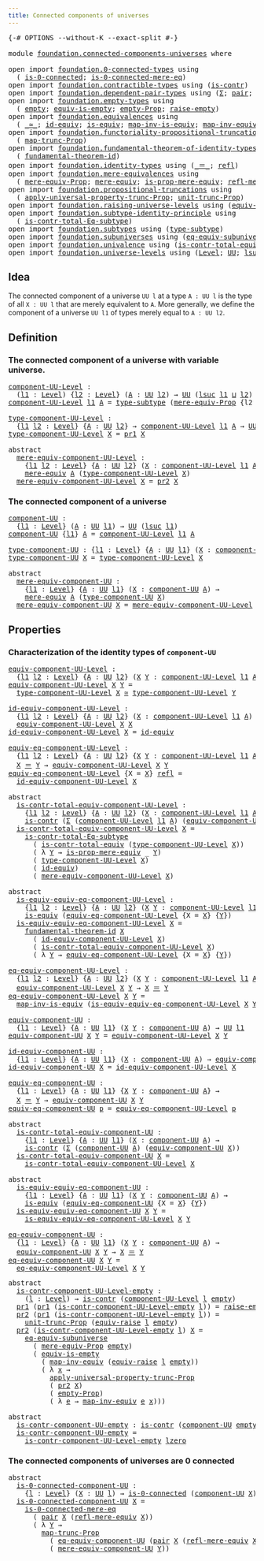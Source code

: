 ```yaml
---
title: Connected components of universes
---
```


<pre class="Agda"><a id="59" class="Symbol">{-#</a> <a id="63" class="Keyword">OPTIONS</a> <a id="71" class="Pragma">--without-K</a> <a id="83" class="Pragma">--exact-split</a> <a id="97" class="Symbol">#-}</a>

<a id="102" class="Keyword">module</a> <a id="109" href="foundation.connected-components-universes.html" class="Module">foundation.connected-components-universes</a> <a id="151" class="Keyword">where</a>

<a id="158" class="Keyword">open</a> <a id="163" class="Keyword">import</a> <a id="170" href="foundation.0-connected-types.html" class="Module">foundation.0-connected-types</a> <a id="199" class="Keyword">using</a>
  <a id="207" class="Symbol">(</a> <a id="209" href="foundation.0-connected-types.html#1755" class="Function">is-0-connected</a><a id="223" class="Symbol">;</a> <a id="225" href="foundation.0-connected-types.html#2331" class="Function">is-0-connected-mere-eq</a><a id="247" class="Symbol">)</a>
<a id="249" class="Keyword">open</a> <a id="254" class="Keyword">import</a> <a id="261" href="foundation.contractible-types.html" class="Module">foundation.contractible-types</a> <a id="291" class="Keyword">using</a> <a id="297" class="Symbol">(</a><a id="298" href="foundation-core.contractible-types.html#1006" class="Function">is-contr</a><a id="306" class="Symbol">)</a>
<a id="308" class="Keyword">open</a> <a id="313" class="Keyword">import</a> <a id="320" href="foundation.dependent-pair-types.html" class="Module">foundation.dependent-pair-types</a> <a id="352" class="Keyword">using</a> <a id="358" class="Symbol">(</a><a id="359" href="foundation-core.dependent-pair-types.html#515" class="Record">Σ</a><a id="360" class="Symbol">;</a> <a id="362" href="foundation-core.dependent-pair-types.html#588" class="InductiveConstructor">pair</a><a id="366" class="Symbol">;</a> <a id="368" href="foundation-core.dependent-pair-types.html#605" class="Field">pr1</a><a id="371" class="Symbol">;</a> <a id="373" href="foundation-core.dependent-pair-types.html#617" class="Field">pr2</a><a id="376" class="Symbol">)</a>
<a id="378" class="Keyword">open</a> <a id="383" class="Keyword">import</a> <a id="390" href="foundation.empty-types.html" class="Module">foundation.empty-types</a> <a id="413" class="Keyword">using</a>
  <a id="421" class="Symbol">(</a> <a id="423" href="foundation-core.empty-types.html#1057" class="Datatype">empty</a><a id="428" class="Symbol">;</a> <a id="430" href="foundation-core.empty-types.html#2113" class="Function">equiv-is-empty</a><a id="444" class="Symbol">;</a> <a id="446" href="foundation-core.empty-types.html#2427" class="Function">empty-Prop</a><a id="456" class="Symbol">;</a> <a id="458" href="foundation.empty-types.html#1462" class="Function">raise-empty</a><a id="469" class="Symbol">)</a>
<a id="471" class="Keyword">open</a> <a id="476" class="Keyword">import</a> <a id="483" href="foundation.equivalences.html" class="Module">foundation.equivalences</a> <a id="507" class="Keyword">using</a>
  <a id="515" class="Symbol">(</a> <a id="517" href="foundation-core.equivalences.html#1621" class="Function Operator">_≃_</a><a id="520" class="Symbol">;</a> <a id="522" href="foundation-core.equivalences.html#2494" class="Function">id-equiv</a><a id="530" class="Symbol">;</a> <a id="532" href="foundation-core.equivalences.html#1556" class="Function">is-equiv</a><a id="540" class="Symbol">;</a> <a id="542" href="foundation-core.equivalences.html#4187" class="Function">map-inv-is-equiv</a><a id="558" class="Symbol">;</a> <a id="560" href="foundation-core.equivalences.html#5036" class="Function">map-inv-equiv</a><a id="573" class="Symbol">)</a>
<a id="575" class="Keyword">open</a> <a id="580" class="Keyword">import</a> <a id="587" href="foundation.functoriality-propositional-truncation.html" class="Module">foundation.functoriality-propositional-truncation</a> <a id="637" class="Keyword">using</a>
  <a id="645" class="Symbol">(</a> <a id="647" href="foundation.functoriality-propositional-truncation.html#1456" class="Function">map-trunc-Prop</a><a id="661" class="Symbol">)</a>
<a id="663" class="Keyword">open</a> <a id="668" class="Keyword">import</a> <a id="675" href="foundation.fundamental-theorem-of-identity-types.html" class="Module">foundation.fundamental-theorem-of-identity-types</a> <a id="724" class="Keyword">using</a>
  <a id="732" class="Symbol">(</a> <a id="734" href="foundation-core.fundamental-theorem-of-identity-types.html#1904" class="Function">fundamental-theorem-id</a><a id="756" class="Symbol">)</a>
<a id="758" class="Keyword">open</a> <a id="763" class="Keyword">import</a> <a id="770" href="foundation.identity-types.html" class="Module">foundation.identity-types</a> <a id="796" class="Keyword">using</a> <a id="802" class="Symbol">(</a><a id="803" href="foundation-core.identity-types.html#1865" class="Function Operator">_＝_</a><a id="806" class="Symbol">;</a> <a id="808" href="foundation-core.identity-types.html#1820" class="InductiveConstructor">refl</a><a id="812" class="Symbol">)</a>
<a id="814" class="Keyword">open</a> <a id="819" class="Keyword">import</a> <a id="826" href="foundation.mere-equivalences.html" class="Module">foundation.mere-equivalences</a> <a id="855" class="Keyword">using</a>
  <a id="863" class="Symbol">(</a> <a id="865" href="foundation.mere-equivalences.html#1301" class="Function">mere-equiv-Prop</a><a id="880" class="Symbol">;</a> <a id="882" href="foundation.mere-equivalences.html#1415" class="Function">mere-equiv</a><a id="892" class="Symbol">;</a> <a id="894" href="foundation.mere-equivalences.html#1538" class="Function">is-prop-mere-equiv</a><a id="912" class="Symbol">;</a> <a id="914" href="foundation.mere-equivalences.html#1771" class="Function">refl-mere-equiv</a><a id="929" class="Symbol">)</a>
<a id="931" class="Keyword">open</a> <a id="936" class="Keyword">import</a> <a id="943" href="foundation.propositional-truncations.html" class="Module">foundation.propositional-truncations</a> <a id="980" class="Keyword">using</a>
  <a id="988" class="Symbol">(</a> <a id="990" href="foundation.propositional-truncations.html#5769" class="Function">apply-universal-property-trunc-Prop</a><a id="1025" class="Symbol">;</a> <a id="1027" href="foundation.propositional-truncations.html#2290" class="Function">unit-trunc-Prop</a><a id="1042" class="Symbol">)</a>
<a id="1044" class="Keyword">open</a> <a id="1049" class="Keyword">import</a> <a id="1056" href="foundation.raising-universe-levels.html" class="Module">foundation.raising-universe-levels</a> <a id="1091" class="Keyword">using</a> <a id="1097" class="Symbol">(</a><a id="1098" href="foundation.raising-universe-levels.html#1550" class="Function">equiv-raise</a><a id="1109" class="Symbol">)</a>
<a id="1111" class="Keyword">open</a> <a id="1116" class="Keyword">import</a> <a id="1123" href="foundation.subtype-identity-principle.html" class="Module">foundation.subtype-identity-principle</a> <a id="1161" class="Keyword">using</a>
  <a id="1169" class="Symbol">(</a> <a id="1171" href="foundation-core.subtype-identity-principle.html#1586" class="Function">is-contr-total-Eq-subtype</a><a id="1196" class="Symbol">)</a>
<a id="1198" class="Keyword">open</a> <a id="1203" class="Keyword">import</a> <a id="1210" href="foundation.subtypes.html" class="Module">foundation.subtypes</a> <a id="1230" class="Keyword">using</a> <a id="1236" class="Symbol">(</a><a id="1237" href="foundation-core.subtypes.html#2555" class="Function">type-subtype</a><a id="1249" class="Symbol">)</a>
<a id="1251" class="Keyword">open</a> <a id="1256" class="Keyword">import</a> <a id="1263" href="foundation.subuniverses.html" class="Module">foundation.subuniverses</a> <a id="1287" class="Keyword">using</a> <a id="1293" class="Symbol">(</a><a id="1294" href="foundation.subuniverses.html#3975" class="Function">eq-equiv-subuniverse</a><a id="1314" class="Symbol">)</a>
<a id="1316" class="Keyword">open</a> <a id="1321" class="Keyword">import</a> <a id="1328" href="foundation.univalence.html" class="Module">foundation.univalence</a> <a id="1350" class="Keyword">using</a> <a id="1356" class="Symbol">(</a><a id="1357" href="foundation-core.univalence.html#2403" class="Function">is-contr-total-equiv</a><a id="1377" class="Symbol">)</a>
<a id="1379" class="Keyword">open</a> <a id="1384" class="Keyword">import</a> <a id="1391" href="foundation.universe-levels.html" class="Module">foundation.universe-levels</a> <a id="1418" class="Keyword">using</a> <a id="1424" class="Symbol">(</a><a id="1425" href="Agda.Primitive.html#597" class="Postulate">Level</a><a id="1430" class="Symbol">;</a> <a id="1432" href="foundation-core.universe-levels.html#235" class="Primitive">UU</a><a id="1434" class="Symbol">;</a> <a id="1436" href="Agda.Primitive.html#780" class="Primitive">lsuc</a><a id="1440" class="Symbol">;</a> <a id="1442" href="Agda.Primitive.html#810" class="Primitive Operator">_⊔_</a><a id="1445" class="Symbol">;</a> <a id="1447" href="Agda.Primitive.html#764" class="Primitive">lzero</a><a id="1452" class="Symbol">)</a>
</pre>
## Idea

The connected component of a universe `UU l` at a type `A : UU l` is the type of all `X : UU l` that are merely equivalent to `A`. More generally, we define the component of a universe `UU l1` of types merely equal to `A : UU l2`.

## Definition

### The connected component of a universe with variable universe.

<pre class="Agda"><a id="component-UU-Level"></a><a id="1790" href="foundation.connected-components-universes.html#1790" class="Function">component-UU-Level</a> <a id="1809" class="Symbol">:</a>
  <a id="1813" class="Symbol">(</a><a id="1814" href="foundation.connected-components-universes.html#1814" class="Bound">l1</a> <a id="1817" class="Symbol">:</a> <a id="1819" href="Agda.Primitive.html#597" class="Postulate">Level</a><a id="1824" class="Symbol">)</a> <a id="1826" class="Symbol">{</a><a id="1827" href="foundation.connected-components-universes.html#1827" class="Bound">l2</a> <a id="1830" class="Symbol">:</a> <a id="1832" href="Agda.Primitive.html#597" class="Postulate">Level</a><a id="1837" class="Symbol">}</a> <a id="1839" class="Symbol">(</a><a id="1840" href="foundation.connected-components-universes.html#1840" class="Bound">A</a> <a id="1842" class="Symbol">:</a> <a id="1844" href="foundation-core.universe-levels.html#235" class="Primitive">UU</a> <a id="1847" href="foundation.connected-components-universes.html#1827" class="Bound">l2</a><a id="1849" class="Symbol">)</a> <a id="1851" class="Symbol">→</a> <a id="1853" href="foundation-core.universe-levels.html#235" class="Primitive">UU</a> <a id="1856" class="Symbol">(</a><a id="1857" href="Agda.Primitive.html#780" class="Primitive">lsuc</a> <a id="1862" href="foundation.connected-components-universes.html#1814" class="Bound">l1</a> <a id="1865" href="Agda.Primitive.html#810" class="Primitive Operator">⊔</a> <a id="1867" href="foundation.connected-components-universes.html#1827" class="Bound">l2</a><a id="1869" class="Symbol">)</a>
<a id="1871" href="foundation.connected-components-universes.html#1790" class="Function">component-UU-Level</a> <a id="1890" href="foundation.connected-components-universes.html#1890" class="Bound">l1</a> <a id="1893" href="foundation.connected-components-universes.html#1893" class="Bound">A</a> <a id="1895" class="Symbol">=</a> <a id="1897" href="foundation-core.subtypes.html#2555" class="Function">type-subtype</a> <a id="1910" class="Symbol">(</a><a id="1911" href="foundation.mere-equivalences.html#1301" class="Function">mere-equiv-Prop</a> <a id="1927" class="Symbol">{</a><a id="1928" class="Argument">l2</a> <a id="1931" class="Symbol">=</a> <a id="1933" href="foundation.connected-components-universes.html#1890" class="Bound">l1</a><a id="1935" class="Symbol">}</a> <a id="1937" href="foundation.connected-components-universes.html#1893" class="Bound">A</a><a id="1938" class="Symbol">)</a>

<a id="type-component-UU-Level"></a><a id="1941" href="foundation.connected-components-universes.html#1941" class="Function">type-component-UU-Level</a> <a id="1965" class="Symbol">:</a>
  <a id="1969" class="Symbol">{</a><a id="1970" href="foundation.connected-components-universes.html#1970" class="Bound">l1</a> <a id="1973" href="foundation.connected-components-universes.html#1973" class="Bound">l2</a> <a id="1976" class="Symbol">:</a> <a id="1978" href="Agda.Primitive.html#597" class="Postulate">Level</a><a id="1983" class="Symbol">}</a> <a id="1985" class="Symbol">{</a><a id="1986" href="foundation.connected-components-universes.html#1986" class="Bound">A</a> <a id="1988" class="Symbol">:</a> <a id="1990" href="foundation-core.universe-levels.html#235" class="Primitive">UU</a> <a id="1993" href="foundation.connected-components-universes.html#1973" class="Bound">l2</a><a id="1995" class="Symbol">}</a> <a id="1997" class="Symbol">→</a> <a id="1999" href="foundation.connected-components-universes.html#1790" class="Function">component-UU-Level</a> <a id="2018" href="foundation.connected-components-universes.html#1970" class="Bound">l1</a> <a id="2021" href="foundation.connected-components-universes.html#1986" class="Bound">A</a> <a id="2023" class="Symbol">→</a> <a id="2025" href="foundation-core.universe-levels.html#235" class="Primitive">UU</a> <a id="2028" href="foundation.connected-components-universes.html#1970" class="Bound">l1</a>
<a id="2031" href="foundation.connected-components-universes.html#1941" class="Function">type-component-UU-Level</a> <a id="2055" href="foundation.connected-components-universes.html#2055" class="Bound">X</a> <a id="2057" class="Symbol">=</a> <a id="2059" href="foundation-core.dependent-pair-types.html#605" class="Field">pr1</a> <a id="2063" href="foundation.connected-components-universes.html#2055" class="Bound">X</a>

<a id="2066" class="Keyword">abstract</a>
  <a id="mere-equiv-component-UU-Level"></a><a id="2077" href="foundation.connected-components-universes.html#2077" class="Function">mere-equiv-component-UU-Level</a> <a id="2107" class="Symbol">:</a>
    <a id="2113" class="Symbol">{</a><a id="2114" href="foundation.connected-components-universes.html#2114" class="Bound">l1</a> <a id="2117" href="foundation.connected-components-universes.html#2117" class="Bound">l2</a> <a id="2120" class="Symbol">:</a> <a id="2122" href="Agda.Primitive.html#597" class="Postulate">Level</a><a id="2127" class="Symbol">}</a> <a id="2129" class="Symbol">{</a><a id="2130" href="foundation.connected-components-universes.html#2130" class="Bound">A</a> <a id="2132" class="Symbol">:</a> <a id="2134" href="foundation-core.universe-levels.html#235" class="Primitive">UU</a> <a id="2137" href="foundation.connected-components-universes.html#2117" class="Bound">l2</a><a id="2139" class="Symbol">}</a> <a id="2141" class="Symbol">(</a><a id="2142" href="foundation.connected-components-universes.html#2142" class="Bound">X</a> <a id="2144" class="Symbol">:</a> <a id="2146" href="foundation.connected-components-universes.html#1790" class="Function">component-UU-Level</a> <a id="2165" href="foundation.connected-components-universes.html#2114" class="Bound">l1</a> <a id="2168" href="foundation.connected-components-universes.html#2130" class="Bound">A</a><a id="2169" class="Symbol">)</a> <a id="2171" class="Symbol">→</a>
    <a id="2177" href="foundation.mere-equivalences.html#1415" class="Function">mere-equiv</a> <a id="2188" href="foundation.connected-components-universes.html#2130" class="Bound">A</a> <a id="2190" class="Symbol">(</a><a id="2191" href="foundation.connected-components-universes.html#1941" class="Function">type-component-UU-Level</a> <a id="2215" href="foundation.connected-components-universes.html#2142" class="Bound">X</a><a id="2216" class="Symbol">)</a>
  <a id="2220" href="foundation.connected-components-universes.html#2077" class="Function">mere-equiv-component-UU-Level</a> <a id="2250" href="foundation.connected-components-universes.html#2250" class="Bound">X</a> <a id="2252" class="Symbol">=</a> <a id="2254" href="foundation-core.dependent-pair-types.html#617" class="Field">pr2</a> <a id="2258" href="foundation.connected-components-universes.html#2250" class="Bound">X</a>
</pre>
### The connected component of a universe

<pre class="Agda"><a id="component-UU"></a><a id="2316" href="foundation.connected-components-universes.html#2316" class="Function">component-UU</a> <a id="2329" class="Symbol">:</a>
  <a id="2333" class="Symbol">{</a><a id="2334" href="foundation.connected-components-universes.html#2334" class="Bound">l1</a> <a id="2337" class="Symbol">:</a> <a id="2339" href="Agda.Primitive.html#597" class="Postulate">Level</a><a id="2344" class="Symbol">}</a> <a id="2346" class="Symbol">(</a><a id="2347" href="foundation.connected-components-universes.html#2347" class="Bound">A</a> <a id="2349" class="Symbol">:</a> <a id="2351" href="foundation-core.universe-levels.html#235" class="Primitive">UU</a> <a id="2354" href="foundation.connected-components-universes.html#2334" class="Bound">l1</a><a id="2356" class="Symbol">)</a> <a id="2358" class="Symbol">→</a> <a id="2360" href="foundation-core.universe-levels.html#235" class="Primitive">UU</a> <a id="2363" class="Symbol">(</a><a id="2364" href="Agda.Primitive.html#780" class="Primitive">lsuc</a> <a id="2369" href="foundation.connected-components-universes.html#2334" class="Bound">l1</a><a id="2371" class="Symbol">)</a>
<a id="2373" href="foundation.connected-components-universes.html#2316" class="Function">component-UU</a> <a id="2386" class="Symbol">{</a><a id="2387" href="foundation.connected-components-universes.html#2387" class="Bound">l1</a><a id="2389" class="Symbol">}</a> <a id="2391" href="foundation.connected-components-universes.html#2391" class="Bound">A</a> <a id="2393" class="Symbol">=</a> <a id="2395" href="foundation.connected-components-universes.html#1790" class="Function">component-UU-Level</a> <a id="2414" href="foundation.connected-components-universes.html#2387" class="Bound">l1</a> <a id="2417" href="foundation.connected-components-universes.html#2391" class="Bound">A</a>

<a id="type-component-UU"></a><a id="2420" href="foundation.connected-components-universes.html#2420" class="Function">type-component-UU</a> <a id="2438" class="Symbol">:</a> <a id="2440" class="Symbol">{</a><a id="2441" href="foundation.connected-components-universes.html#2441" class="Bound">l1</a> <a id="2444" class="Symbol">:</a> <a id="2446" href="Agda.Primitive.html#597" class="Postulate">Level</a><a id="2451" class="Symbol">}</a> <a id="2453" class="Symbol">{</a><a id="2454" href="foundation.connected-components-universes.html#2454" class="Bound">A</a> <a id="2456" class="Symbol">:</a> <a id="2458" href="foundation-core.universe-levels.html#235" class="Primitive">UU</a> <a id="2461" href="foundation.connected-components-universes.html#2441" class="Bound">l1</a><a id="2463" class="Symbol">}</a> <a id="2465" class="Symbol">(</a><a id="2466" href="foundation.connected-components-universes.html#2466" class="Bound">X</a> <a id="2468" class="Symbol">:</a> <a id="2470" href="foundation.connected-components-universes.html#2316" class="Function">component-UU</a> <a id="2483" href="foundation.connected-components-universes.html#2454" class="Bound">A</a><a id="2484" class="Symbol">)</a> <a id="2486" class="Symbol">→</a> <a id="2488" href="foundation-core.universe-levels.html#235" class="Primitive">UU</a> <a id="2491" href="foundation.connected-components-universes.html#2441" class="Bound">l1</a>
<a id="2494" href="foundation.connected-components-universes.html#2420" class="Function">type-component-UU</a> <a id="2512" href="foundation.connected-components-universes.html#2512" class="Bound">X</a> <a id="2514" class="Symbol">=</a> <a id="2516" href="foundation.connected-components-universes.html#1941" class="Function">type-component-UU-Level</a> <a id="2540" href="foundation.connected-components-universes.html#2512" class="Bound">X</a>

<a id="2543" class="Keyword">abstract</a>
  <a id="mere-equiv-component-UU"></a><a id="2554" href="foundation.connected-components-universes.html#2554" class="Function">mere-equiv-component-UU</a> <a id="2578" class="Symbol">:</a>
    <a id="2584" class="Symbol">{</a><a id="2585" href="foundation.connected-components-universes.html#2585" class="Bound">l1</a> <a id="2588" class="Symbol">:</a> <a id="2590" href="Agda.Primitive.html#597" class="Postulate">Level</a><a id="2595" class="Symbol">}</a> <a id="2597" class="Symbol">{</a><a id="2598" href="foundation.connected-components-universes.html#2598" class="Bound">A</a> <a id="2600" class="Symbol">:</a> <a id="2602" href="foundation-core.universe-levels.html#235" class="Primitive">UU</a> <a id="2605" href="foundation.connected-components-universes.html#2585" class="Bound">l1</a><a id="2607" class="Symbol">}</a> <a id="2609" class="Symbol">(</a><a id="2610" href="foundation.connected-components-universes.html#2610" class="Bound">X</a> <a id="2612" class="Symbol">:</a> <a id="2614" href="foundation.connected-components-universes.html#2316" class="Function">component-UU</a> <a id="2627" href="foundation.connected-components-universes.html#2598" class="Bound">A</a><a id="2628" class="Symbol">)</a> <a id="2630" class="Symbol">→</a>
    <a id="2636" href="foundation.mere-equivalences.html#1415" class="Function">mere-equiv</a> <a id="2647" href="foundation.connected-components-universes.html#2598" class="Bound">A</a> <a id="2649" class="Symbol">(</a><a id="2650" href="foundation.connected-components-universes.html#2420" class="Function">type-component-UU</a> <a id="2668" href="foundation.connected-components-universes.html#2610" class="Bound">X</a><a id="2669" class="Symbol">)</a>
  <a id="2673" href="foundation.connected-components-universes.html#2554" class="Function">mere-equiv-component-UU</a> <a id="2697" href="foundation.connected-components-universes.html#2697" class="Bound">X</a> <a id="2699" class="Symbol">=</a> <a id="2701" href="foundation.connected-components-universes.html#2077" class="Function">mere-equiv-component-UU-Level</a> <a id="2731" href="foundation.connected-components-universes.html#2697" class="Bound">X</a>
</pre>
## Properties

### Characterization of the identity types of `component-UU`

<pre class="Agda"><a id="equiv-component-UU-Level"></a><a id="2823" href="foundation.connected-components-universes.html#2823" class="Function">equiv-component-UU-Level</a> <a id="2848" class="Symbol">:</a>
  <a id="2852" class="Symbol">{</a><a id="2853" href="foundation.connected-components-universes.html#2853" class="Bound">l1</a> <a id="2856" href="foundation.connected-components-universes.html#2856" class="Bound">l2</a> <a id="2859" class="Symbol">:</a> <a id="2861" href="Agda.Primitive.html#597" class="Postulate">Level</a><a id="2866" class="Symbol">}</a> <a id="2868" class="Symbol">{</a><a id="2869" href="foundation.connected-components-universes.html#2869" class="Bound">A</a> <a id="2871" class="Symbol">:</a> <a id="2873" href="foundation-core.universe-levels.html#235" class="Primitive">UU</a> <a id="2876" href="foundation.connected-components-universes.html#2856" class="Bound">l2</a><a id="2878" class="Symbol">}</a> <a id="2880" class="Symbol">(</a><a id="2881" href="foundation.connected-components-universes.html#2881" class="Bound">X</a> <a id="2883" href="foundation.connected-components-universes.html#2883" class="Bound">Y</a> <a id="2885" class="Symbol">:</a> <a id="2887" href="foundation.connected-components-universes.html#1790" class="Function">component-UU-Level</a> <a id="2906" href="foundation.connected-components-universes.html#2853" class="Bound">l1</a> <a id="2909" href="foundation.connected-components-universes.html#2869" class="Bound">A</a><a id="2910" class="Symbol">)</a> <a id="2912" class="Symbol">→</a> <a id="2914" href="foundation-core.universe-levels.html#235" class="Primitive">UU</a> <a id="2917" href="foundation.connected-components-universes.html#2853" class="Bound">l1</a>
<a id="2920" href="foundation.connected-components-universes.html#2823" class="Function">equiv-component-UU-Level</a> <a id="2945" href="foundation.connected-components-universes.html#2945" class="Bound">X</a> <a id="2947" href="foundation.connected-components-universes.html#2947" class="Bound">Y</a> <a id="2949" class="Symbol">=</a>
  <a id="2953" href="foundation.connected-components-universes.html#1941" class="Function">type-component-UU-Level</a> <a id="2977" href="foundation.connected-components-universes.html#2945" class="Bound">X</a> <a id="2979" href="foundation-core.equivalences.html#1621" class="Function Operator">≃</a> <a id="2981" href="foundation.connected-components-universes.html#1941" class="Function">type-component-UU-Level</a> <a id="3005" href="foundation.connected-components-universes.html#2947" class="Bound">Y</a>

<a id="id-equiv-component-UU-Level"></a><a id="3008" href="foundation.connected-components-universes.html#3008" class="Function">id-equiv-component-UU-Level</a> <a id="3036" class="Symbol">:</a>
  <a id="3040" class="Symbol">{</a><a id="3041" href="foundation.connected-components-universes.html#3041" class="Bound">l1</a> <a id="3044" href="foundation.connected-components-universes.html#3044" class="Bound">l2</a> <a id="3047" class="Symbol">:</a> <a id="3049" href="Agda.Primitive.html#597" class="Postulate">Level</a><a id="3054" class="Symbol">}</a> <a id="3056" class="Symbol">{</a><a id="3057" href="foundation.connected-components-universes.html#3057" class="Bound">A</a> <a id="3059" class="Symbol">:</a> <a id="3061" href="foundation-core.universe-levels.html#235" class="Primitive">UU</a> <a id="3064" href="foundation.connected-components-universes.html#3044" class="Bound">l2</a><a id="3066" class="Symbol">}</a> <a id="3068" class="Symbol">(</a><a id="3069" href="foundation.connected-components-universes.html#3069" class="Bound">X</a> <a id="3071" class="Symbol">:</a> <a id="3073" href="foundation.connected-components-universes.html#1790" class="Function">component-UU-Level</a> <a id="3092" href="foundation.connected-components-universes.html#3041" class="Bound">l1</a> <a id="3095" href="foundation.connected-components-universes.html#3057" class="Bound">A</a><a id="3096" class="Symbol">)</a> <a id="3098" class="Symbol">→</a>
  <a id="3102" href="foundation.connected-components-universes.html#2823" class="Function">equiv-component-UU-Level</a> <a id="3127" href="foundation.connected-components-universes.html#3069" class="Bound">X</a> <a id="3129" href="foundation.connected-components-universes.html#3069" class="Bound">X</a>
<a id="3131" href="foundation.connected-components-universes.html#3008" class="Function">id-equiv-component-UU-Level</a> <a id="3159" href="foundation.connected-components-universes.html#3159" class="Bound">X</a> <a id="3161" class="Symbol">=</a> <a id="3163" href="foundation-core.equivalences.html#2494" class="Function">id-equiv</a>

<a id="equiv-eq-component-UU-Level"></a><a id="3173" href="foundation.connected-components-universes.html#3173" class="Function">equiv-eq-component-UU-Level</a> <a id="3201" class="Symbol">:</a>
  <a id="3205" class="Symbol">{</a><a id="3206" href="foundation.connected-components-universes.html#3206" class="Bound">l1</a> <a id="3209" href="foundation.connected-components-universes.html#3209" class="Bound">l2</a> <a id="3212" class="Symbol">:</a> <a id="3214" href="Agda.Primitive.html#597" class="Postulate">Level</a><a id="3219" class="Symbol">}</a> <a id="3221" class="Symbol">{</a><a id="3222" href="foundation.connected-components-universes.html#3222" class="Bound">A</a> <a id="3224" class="Symbol">:</a> <a id="3226" href="foundation-core.universe-levels.html#235" class="Primitive">UU</a> <a id="3229" href="foundation.connected-components-universes.html#3209" class="Bound">l2</a><a id="3231" class="Symbol">}</a> <a id="3233" class="Symbol">{</a><a id="3234" href="foundation.connected-components-universes.html#3234" class="Bound">X</a> <a id="3236" href="foundation.connected-components-universes.html#3236" class="Bound">Y</a> <a id="3238" class="Symbol">:</a> <a id="3240" href="foundation.connected-components-universes.html#1790" class="Function">component-UU-Level</a> <a id="3259" href="foundation.connected-components-universes.html#3206" class="Bound">l1</a> <a id="3262" href="foundation.connected-components-universes.html#3222" class="Bound">A</a><a id="3263" class="Symbol">}</a> <a id="3265" class="Symbol">→</a>
  <a id="3269" href="foundation.connected-components-universes.html#3234" class="Bound">X</a> <a id="3271" href="foundation-core.identity-types.html#1865" class="Function Operator">＝</a> <a id="3273" href="foundation.connected-components-universes.html#3236" class="Bound">Y</a> <a id="3275" class="Symbol">→</a> <a id="3277" href="foundation.connected-components-universes.html#2823" class="Function">equiv-component-UU-Level</a> <a id="3302" href="foundation.connected-components-universes.html#3234" class="Bound">X</a> <a id="3304" href="foundation.connected-components-universes.html#3236" class="Bound">Y</a>
<a id="3306" href="foundation.connected-components-universes.html#3173" class="Function">equiv-eq-component-UU-Level</a> <a id="3334" class="Symbol">{</a><a id="3335" class="Argument">X</a> <a id="3337" class="Symbol">=</a> <a id="3339" href="foundation.connected-components-universes.html#3339" class="Bound">X</a><a id="3340" class="Symbol">}</a> <a id="3342" href="foundation-core.identity-types.html#1820" class="InductiveConstructor">refl</a> <a id="3347" class="Symbol">=</a>
  <a id="3351" href="foundation.connected-components-universes.html#3008" class="Function">id-equiv-component-UU-Level</a> <a id="3379" href="foundation.connected-components-universes.html#3339" class="Bound">X</a>

<a id="3382" class="Keyword">abstract</a>
  <a id="is-contr-total-equiv-component-UU-Level"></a><a id="3393" href="foundation.connected-components-universes.html#3393" class="Function">is-contr-total-equiv-component-UU-Level</a> <a id="3433" class="Symbol">:</a>
    <a id="3439" class="Symbol">{</a><a id="3440" href="foundation.connected-components-universes.html#3440" class="Bound">l1</a> <a id="3443" href="foundation.connected-components-universes.html#3443" class="Bound">l2</a> <a id="3446" class="Symbol">:</a> <a id="3448" href="Agda.Primitive.html#597" class="Postulate">Level</a><a id="3453" class="Symbol">}</a> <a id="3455" class="Symbol">{</a><a id="3456" href="foundation.connected-components-universes.html#3456" class="Bound">A</a> <a id="3458" class="Symbol">:</a> <a id="3460" href="foundation-core.universe-levels.html#235" class="Primitive">UU</a> <a id="3463" href="foundation.connected-components-universes.html#3443" class="Bound">l2</a><a id="3465" class="Symbol">}</a> <a id="3467" class="Symbol">(</a><a id="3468" href="foundation.connected-components-universes.html#3468" class="Bound">X</a> <a id="3470" class="Symbol">:</a> <a id="3472" href="foundation.connected-components-universes.html#1790" class="Function">component-UU-Level</a> <a id="3491" href="foundation.connected-components-universes.html#3440" class="Bound">l1</a> <a id="3494" href="foundation.connected-components-universes.html#3456" class="Bound">A</a><a id="3495" class="Symbol">)</a> <a id="3497" class="Symbol">→</a>
    <a id="3503" href="foundation-core.contractible-types.html#1006" class="Function">is-contr</a> <a id="3512" class="Symbol">(</a><a id="3513" href="foundation-core.dependent-pair-types.html#515" class="Record">Σ</a> <a id="3515" class="Symbol">(</a><a id="3516" href="foundation.connected-components-universes.html#1790" class="Function">component-UU-Level</a> <a id="3535" href="foundation.connected-components-universes.html#3440" class="Bound">l1</a> <a id="3538" href="foundation.connected-components-universes.html#3456" class="Bound">A</a><a id="3539" class="Symbol">)</a> <a id="3541" class="Symbol">(</a><a id="3542" href="foundation.connected-components-universes.html#2823" class="Function">equiv-component-UU-Level</a> <a id="3567" href="foundation.connected-components-universes.html#3468" class="Bound">X</a><a id="3568" class="Symbol">))</a>
  <a id="3573" href="foundation.connected-components-universes.html#3393" class="Function">is-contr-total-equiv-component-UU-Level</a> <a id="3613" href="foundation.connected-components-universes.html#3613" class="Bound">X</a> <a id="3615" class="Symbol">=</a>
    <a id="3621" href="foundation-core.subtype-identity-principle.html#1586" class="Function">is-contr-total-Eq-subtype</a>
      <a id="3653" class="Symbol">(</a> <a id="3655" href="foundation-core.univalence.html#2403" class="Function">is-contr-total-equiv</a> <a id="3676" class="Symbol">(</a><a id="3677" href="foundation.connected-components-universes.html#1941" class="Function">type-component-UU-Level</a> <a id="3701" href="foundation.connected-components-universes.html#3613" class="Bound">X</a><a id="3702" class="Symbol">))</a>
      <a id="3711" class="Symbol">(</a> <a id="3713" class="Symbol">λ</a> <a id="3715" href="foundation.connected-components-universes.html#3715" class="Bound">Y</a> <a id="3717" class="Symbol">→</a> <a id="3719" href="foundation.mere-equivalences.html#1538" class="Function">is-prop-mere-equiv</a> <a id="3738" class="Symbol">_</a> <a id="3740" href="foundation.connected-components-universes.html#3715" class="Bound">Y</a><a id="3741" class="Symbol">)</a>
      <a id="3749" class="Symbol">(</a> <a id="3751" href="foundation.connected-components-universes.html#1941" class="Function">type-component-UU-Level</a> <a id="3775" href="foundation.connected-components-universes.html#3613" class="Bound">X</a><a id="3776" class="Symbol">)</a>
      <a id="3784" class="Symbol">(</a> <a id="3786" href="foundation-core.equivalences.html#2494" class="Function">id-equiv</a><a id="3794" class="Symbol">)</a>
      <a id="3802" class="Symbol">(</a> <a id="3804" href="foundation.connected-components-universes.html#2077" class="Function">mere-equiv-component-UU-Level</a> <a id="3834" href="foundation.connected-components-universes.html#3613" class="Bound">X</a><a id="3835" class="Symbol">)</a>

<a id="3838" class="Keyword">abstract</a>
  <a id="is-equiv-equiv-eq-component-UU-Level"></a><a id="3849" href="foundation.connected-components-universes.html#3849" class="Function">is-equiv-equiv-eq-component-UU-Level</a> <a id="3886" class="Symbol">:</a>
    <a id="3892" class="Symbol">{</a><a id="3893" href="foundation.connected-components-universes.html#3893" class="Bound">l1</a> <a id="3896" href="foundation.connected-components-universes.html#3896" class="Bound">l2</a> <a id="3899" class="Symbol">:</a> <a id="3901" href="Agda.Primitive.html#597" class="Postulate">Level</a><a id="3906" class="Symbol">}</a> <a id="3908" class="Symbol">{</a><a id="3909" href="foundation.connected-components-universes.html#3909" class="Bound">A</a> <a id="3911" class="Symbol">:</a> <a id="3913" href="foundation-core.universe-levels.html#235" class="Primitive">UU</a> <a id="3916" href="foundation.connected-components-universes.html#3896" class="Bound">l2</a><a id="3918" class="Symbol">}</a> <a id="3920" class="Symbol">(</a><a id="3921" href="foundation.connected-components-universes.html#3921" class="Bound">X</a> <a id="3923" href="foundation.connected-components-universes.html#3923" class="Bound">Y</a> <a id="3925" class="Symbol">:</a> <a id="3927" href="foundation.connected-components-universes.html#1790" class="Function">component-UU-Level</a> <a id="3946" href="foundation.connected-components-universes.html#3893" class="Bound">l1</a> <a id="3949" href="foundation.connected-components-universes.html#3909" class="Bound">A</a><a id="3950" class="Symbol">)</a> <a id="3952" class="Symbol">→</a>
    <a id="3958" href="foundation-core.equivalences.html#1556" class="Function">is-equiv</a> <a id="3967" class="Symbol">(</a><a id="3968" href="foundation.connected-components-universes.html#3173" class="Function">equiv-eq-component-UU-Level</a> <a id="3996" class="Symbol">{</a><a id="3997" class="Argument">X</a> <a id="3999" class="Symbol">=</a> <a id="4001" href="foundation.connected-components-universes.html#3921" class="Bound">X</a><a id="4002" class="Symbol">}</a> <a id="4004" class="Symbol">{</a><a id="4005" href="foundation.connected-components-universes.html#3923" class="Bound">Y</a><a id="4006" class="Symbol">})</a>
  <a id="4011" href="foundation.connected-components-universes.html#3849" class="Function">is-equiv-equiv-eq-component-UU-Level</a> <a id="4048" href="foundation.connected-components-universes.html#4048" class="Bound">X</a> <a id="4050" class="Symbol">=</a>
    <a id="4056" href="foundation-core.fundamental-theorem-of-identity-types.html#1904" class="Function">fundamental-theorem-id</a> <a id="4079" href="foundation.connected-components-universes.html#4048" class="Bound">X</a>
      <a id="4087" class="Symbol">(</a> <a id="4089" href="foundation.connected-components-universes.html#3008" class="Function">id-equiv-component-UU-Level</a> <a id="4117" href="foundation.connected-components-universes.html#4048" class="Bound">X</a><a id="4118" class="Symbol">)</a>
      <a id="4126" class="Symbol">(</a> <a id="4128" href="foundation.connected-components-universes.html#3393" class="Function">is-contr-total-equiv-component-UU-Level</a> <a id="4168" href="foundation.connected-components-universes.html#4048" class="Bound">X</a><a id="4169" class="Symbol">)</a>
      <a id="4177" class="Symbol">(</a> <a id="4179" class="Symbol">λ</a> <a id="4181" href="foundation.connected-components-universes.html#4181" class="Bound">Y</a> <a id="4183" class="Symbol">→</a> <a id="4185" href="foundation.connected-components-universes.html#3173" class="Function">equiv-eq-component-UU-Level</a> <a id="4213" class="Symbol">{</a><a id="4214" class="Argument">X</a> <a id="4216" class="Symbol">=</a> <a id="4218" href="foundation.connected-components-universes.html#4048" class="Bound">X</a><a id="4219" class="Symbol">}</a> <a id="4221" class="Symbol">{</a><a id="4222" href="foundation.connected-components-universes.html#4181" class="Bound">Y</a><a id="4223" class="Symbol">})</a>

<a id="eq-equiv-component-UU-Level"></a><a id="4227" href="foundation.connected-components-universes.html#4227" class="Function">eq-equiv-component-UU-Level</a> <a id="4255" class="Symbol">:</a>
  <a id="4259" class="Symbol">{</a><a id="4260" href="foundation.connected-components-universes.html#4260" class="Bound">l1</a> <a id="4263" href="foundation.connected-components-universes.html#4263" class="Bound">l2</a> <a id="4266" class="Symbol">:</a> <a id="4268" href="Agda.Primitive.html#597" class="Postulate">Level</a><a id="4273" class="Symbol">}</a> <a id="4275" class="Symbol">{</a><a id="4276" href="foundation.connected-components-universes.html#4276" class="Bound">A</a> <a id="4278" class="Symbol">:</a> <a id="4280" href="foundation-core.universe-levels.html#235" class="Primitive">UU</a> <a id="4283" href="foundation.connected-components-universes.html#4263" class="Bound">l2</a><a id="4285" class="Symbol">}</a> <a id="4287" class="Symbol">(</a><a id="4288" href="foundation.connected-components-universes.html#4288" class="Bound">X</a> <a id="4290" href="foundation.connected-components-universes.html#4290" class="Bound">Y</a> <a id="4292" class="Symbol">:</a> <a id="4294" href="foundation.connected-components-universes.html#1790" class="Function">component-UU-Level</a> <a id="4313" href="foundation.connected-components-universes.html#4260" class="Bound">l1</a> <a id="4316" href="foundation.connected-components-universes.html#4276" class="Bound">A</a><a id="4317" class="Symbol">)</a> <a id="4319" class="Symbol">→</a>
  <a id="4323" href="foundation.connected-components-universes.html#2823" class="Function">equiv-component-UU-Level</a> <a id="4348" href="foundation.connected-components-universes.html#4288" class="Bound">X</a> <a id="4350" href="foundation.connected-components-universes.html#4290" class="Bound">Y</a> <a id="4352" class="Symbol">→</a> <a id="4354" href="foundation.connected-components-universes.html#4288" class="Bound">X</a> <a id="4356" href="foundation-core.identity-types.html#1865" class="Function Operator">＝</a> <a id="4358" href="foundation.connected-components-universes.html#4290" class="Bound">Y</a>
<a id="4360" href="foundation.connected-components-universes.html#4227" class="Function">eq-equiv-component-UU-Level</a> <a id="4388" href="foundation.connected-components-universes.html#4388" class="Bound">X</a> <a id="4390" href="foundation.connected-components-universes.html#4390" class="Bound">Y</a> <a id="4392" class="Symbol">=</a>
  <a id="4396" href="foundation-core.equivalences.html#4187" class="Function">map-inv-is-equiv</a> <a id="4413" class="Symbol">(</a><a id="4414" href="foundation.connected-components-universes.html#3849" class="Function">is-equiv-equiv-eq-component-UU-Level</a> <a id="4451" href="foundation.connected-components-universes.html#4388" class="Bound">X</a> <a id="4453" href="foundation.connected-components-universes.html#4390" class="Bound">Y</a><a id="4454" class="Symbol">)</a>

<a id="equiv-component-UU"></a><a id="4457" href="foundation.connected-components-universes.html#4457" class="Function">equiv-component-UU</a> <a id="4476" class="Symbol">:</a>
  <a id="4480" class="Symbol">{</a><a id="4481" href="foundation.connected-components-universes.html#4481" class="Bound">l1</a> <a id="4484" class="Symbol">:</a> <a id="4486" href="Agda.Primitive.html#597" class="Postulate">Level</a><a id="4491" class="Symbol">}</a> <a id="4493" class="Symbol">{</a><a id="4494" href="foundation.connected-components-universes.html#4494" class="Bound">A</a> <a id="4496" class="Symbol">:</a> <a id="4498" href="foundation-core.universe-levels.html#235" class="Primitive">UU</a> <a id="4501" href="foundation.connected-components-universes.html#4481" class="Bound">l1</a><a id="4503" class="Symbol">}</a> <a id="4505" class="Symbol">(</a><a id="4506" href="foundation.connected-components-universes.html#4506" class="Bound">X</a> <a id="4508" href="foundation.connected-components-universes.html#4508" class="Bound">Y</a> <a id="4510" class="Symbol">:</a> <a id="4512" href="foundation.connected-components-universes.html#2316" class="Function">component-UU</a> <a id="4525" href="foundation.connected-components-universes.html#4494" class="Bound">A</a><a id="4526" class="Symbol">)</a> <a id="4528" class="Symbol">→</a> <a id="4530" href="foundation-core.universe-levels.html#235" class="Primitive">UU</a> <a id="4533" href="foundation.connected-components-universes.html#4481" class="Bound">l1</a>
<a id="4536" href="foundation.connected-components-universes.html#4457" class="Function">equiv-component-UU</a> <a id="4555" href="foundation.connected-components-universes.html#4555" class="Bound">X</a> <a id="4557" href="foundation.connected-components-universes.html#4557" class="Bound">Y</a> <a id="4559" class="Symbol">=</a> <a id="4561" href="foundation.connected-components-universes.html#2823" class="Function">equiv-component-UU-Level</a> <a id="4586" href="foundation.connected-components-universes.html#4555" class="Bound">X</a> <a id="4588" href="foundation.connected-components-universes.html#4557" class="Bound">Y</a>

<a id="id-equiv-component-UU"></a><a id="4591" href="foundation.connected-components-universes.html#4591" class="Function">id-equiv-component-UU</a> <a id="4613" class="Symbol">:</a>
  <a id="4617" class="Symbol">{</a><a id="4618" href="foundation.connected-components-universes.html#4618" class="Bound">l1</a> <a id="4621" class="Symbol">:</a> <a id="4623" href="Agda.Primitive.html#597" class="Postulate">Level</a><a id="4628" class="Symbol">}</a> <a id="4630" class="Symbol">{</a><a id="4631" href="foundation.connected-components-universes.html#4631" class="Bound">A</a> <a id="4633" class="Symbol">:</a> <a id="4635" href="foundation-core.universe-levels.html#235" class="Primitive">UU</a> <a id="4638" href="foundation.connected-components-universes.html#4618" class="Bound">l1</a><a id="4640" class="Symbol">}</a> <a id="4642" class="Symbol">(</a><a id="4643" href="foundation.connected-components-universes.html#4643" class="Bound">X</a> <a id="4645" class="Symbol">:</a> <a id="4647" href="foundation.connected-components-universes.html#2316" class="Function">component-UU</a> <a id="4660" href="foundation.connected-components-universes.html#4631" class="Bound">A</a><a id="4661" class="Symbol">)</a> <a id="4663" class="Symbol">→</a> <a id="4665" href="foundation.connected-components-universes.html#4457" class="Function">equiv-component-UU</a> <a id="4684" href="foundation.connected-components-universes.html#4643" class="Bound">X</a> <a id="4686" href="foundation.connected-components-universes.html#4643" class="Bound">X</a>
<a id="4688" href="foundation.connected-components-universes.html#4591" class="Function">id-equiv-component-UU</a> <a id="4710" href="foundation.connected-components-universes.html#4710" class="Bound">X</a> <a id="4712" class="Symbol">=</a> <a id="4714" href="foundation.connected-components-universes.html#3008" class="Function">id-equiv-component-UU-Level</a> <a id="4742" href="foundation.connected-components-universes.html#4710" class="Bound">X</a>

<a id="equiv-eq-component-UU"></a><a id="4745" href="foundation.connected-components-universes.html#4745" class="Function">equiv-eq-component-UU</a> <a id="4767" class="Symbol">:</a>
  <a id="4771" class="Symbol">{</a><a id="4772" href="foundation.connected-components-universes.html#4772" class="Bound">l1</a> <a id="4775" class="Symbol">:</a> <a id="4777" href="Agda.Primitive.html#597" class="Postulate">Level</a><a id="4782" class="Symbol">}</a> <a id="4784" class="Symbol">{</a><a id="4785" href="foundation.connected-components-universes.html#4785" class="Bound">A</a> <a id="4787" class="Symbol">:</a> <a id="4789" href="foundation-core.universe-levels.html#235" class="Primitive">UU</a> <a id="4792" href="foundation.connected-components-universes.html#4772" class="Bound">l1</a><a id="4794" class="Symbol">}</a> <a id="4796" class="Symbol">{</a><a id="4797" href="foundation.connected-components-universes.html#4797" class="Bound">X</a> <a id="4799" href="foundation.connected-components-universes.html#4799" class="Bound">Y</a> <a id="4801" class="Symbol">:</a> <a id="4803" href="foundation.connected-components-universes.html#2316" class="Function">component-UU</a> <a id="4816" href="foundation.connected-components-universes.html#4785" class="Bound">A</a><a id="4817" class="Symbol">}</a> <a id="4819" class="Symbol">→</a>
  <a id="4823" href="foundation.connected-components-universes.html#4797" class="Bound">X</a> <a id="4825" href="foundation-core.identity-types.html#1865" class="Function Operator">＝</a> <a id="4827" href="foundation.connected-components-universes.html#4799" class="Bound">Y</a> <a id="4829" class="Symbol">→</a> <a id="4831" href="foundation.connected-components-universes.html#4457" class="Function">equiv-component-UU</a> <a id="4850" href="foundation.connected-components-universes.html#4797" class="Bound">X</a> <a id="4852" href="foundation.connected-components-universes.html#4799" class="Bound">Y</a>
<a id="4854" href="foundation.connected-components-universes.html#4745" class="Function">equiv-eq-component-UU</a> <a id="4876" href="foundation.connected-components-universes.html#4876" class="Bound">p</a> <a id="4878" class="Symbol">=</a> <a id="4880" href="foundation.connected-components-universes.html#3173" class="Function">equiv-eq-component-UU-Level</a> <a id="4908" href="foundation.connected-components-universes.html#4876" class="Bound">p</a>

<a id="4911" class="Keyword">abstract</a>
  <a id="is-contr-total-equiv-component-UU"></a><a id="4922" href="foundation.connected-components-universes.html#4922" class="Function">is-contr-total-equiv-component-UU</a> <a id="4956" class="Symbol">:</a>
    <a id="4962" class="Symbol">{</a><a id="4963" href="foundation.connected-components-universes.html#4963" class="Bound">l1</a> <a id="4966" class="Symbol">:</a> <a id="4968" href="Agda.Primitive.html#597" class="Postulate">Level</a><a id="4973" class="Symbol">}</a> <a id="4975" class="Symbol">{</a><a id="4976" href="foundation.connected-components-universes.html#4976" class="Bound">A</a> <a id="4978" class="Symbol">:</a> <a id="4980" href="foundation-core.universe-levels.html#235" class="Primitive">UU</a> <a id="4983" href="foundation.connected-components-universes.html#4963" class="Bound">l1</a><a id="4985" class="Symbol">}</a> <a id="4987" class="Symbol">(</a><a id="4988" href="foundation.connected-components-universes.html#4988" class="Bound">X</a> <a id="4990" class="Symbol">:</a> <a id="4992" href="foundation.connected-components-universes.html#2316" class="Function">component-UU</a> <a id="5005" href="foundation.connected-components-universes.html#4976" class="Bound">A</a><a id="5006" class="Symbol">)</a> <a id="5008" class="Symbol">→</a>
    <a id="5014" href="foundation-core.contractible-types.html#1006" class="Function">is-contr</a> <a id="5023" class="Symbol">(</a><a id="5024" href="foundation-core.dependent-pair-types.html#515" class="Record">Σ</a> <a id="5026" class="Symbol">(</a><a id="5027" href="foundation.connected-components-universes.html#2316" class="Function">component-UU</a> <a id="5040" href="foundation.connected-components-universes.html#4976" class="Bound">A</a><a id="5041" class="Symbol">)</a> <a id="5043" class="Symbol">(</a><a id="5044" href="foundation.connected-components-universes.html#4457" class="Function">equiv-component-UU</a> <a id="5063" href="foundation.connected-components-universes.html#4988" class="Bound">X</a><a id="5064" class="Symbol">))</a>
  <a id="5069" href="foundation.connected-components-universes.html#4922" class="Function">is-contr-total-equiv-component-UU</a> <a id="5103" href="foundation.connected-components-universes.html#5103" class="Bound">X</a> <a id="5105" class="Symbol">=</a>
    <a id="5111" href="foundation.connected-components-universes.html#3393" class="Function">is-contr-total-equiv-component-UU-Level</a> <a id="5151" href="foundation.connected-components-universes.html#5103" class="Bound">X</a>

<a id="5154" class="Keyword">abstract</a>
  <a id="is-equiv-equiv-eq-component-UU"></a><a id="5165" href="foundation.connected-components-universes.html#5165" class="Function">is-equiv-equiv-eq-component-UU</a> <a id="5196" class="Symbol">:</a>
    <a id="5202" class="Symbol">{</a><a id="5203" href="foundation.connected-components-universes.html#5203" class="Bound">l1</a> <a id="5206" class="Symbol">:</a> <a id="5208" href="Agda.Primitive.html#597" class="Postulate">Level</a><a id="5213" class="Symbol">}</a> <a id="5215" class="Symbol">{</a><a id="5216" href="foundation.connected-components-universes.html#5216" class="Bound">A</a> <a id="5218" class="Symbol">:</a> <a id="5220" href="foundation-core.universe-levels.html#235" class="Primitive">UU</a> <a id="5223" href="foundation.connected-components-universes.html#5203" class="Bound">l1</a><a id="5225" class="Symbol">}</a> <a id="5227" class="Symbol">(</a><a id="5228" href="foundation.connected-components-universes.html#5228" class="Bound">X</a> <a id="5230" href="foundation.connected-components-universes.html#5230" class="Bound">Y</a> <a id="5232" class="Symbol">:</a> <a id="5234" href="foundation.connected-components-universes.html#2316" class="Function">component-UU</a> <a id="5247" href="foundation.connected-components-universes.html#5216" class="Bound">A</a><a id="5248" class="Symbol">)</a> <a id="5250" class="Symbol">→</a>
    <a id="5256" href="foundation-core.equivalences.html#1556" class="Function">is-equiv</a> <a id="5265" class="Symbol">(</a><a id="5266" href="foundation.connected-components-universes.html#4745" class="Function">equiv-eq-component-UU</a> <a id="5288" class="Symbol">{</a><a id="5289" class="Argument">X</a> <a id="5291" class="Symbol">=</a> <a id="5293" href="foundation.connected-components-universes.html#5228" class="Bound">X</a><a id="5294" class="Symbol">}</a> <a id="5296" class="Symbol">{</a><a id="5297" href="foundation.connected-components-universes.html#5230" class="Bound">Y</a><a id="5298" class="Symbol">})</a>
  <a id="5303" href="foundation.connected-components-universes.html#5165" class="Function">is-equiv-equiv-eq-component-UU</a> <a id="5334" href="foundation.connected-components-universes.html#5334" class="Bound">X</a> <a id="5336" href="foundation.connected-components-universes.html#5336" class="Bound">Y</a> <a id="5338" class="Symbol">=</a>
    <a id="5344" href="foundation.connected-components-universes.html#3849" class="Function">is-equiv-equiv-eq-component-UU-Level</a> <a id="5381" href="foundation.connected-components-universes.html#5334" class="Bound">X</a> <a id="5383" href="foundation.connected-components-universes.html#5336" class="Bound">Y</a>

<a id="eq-equiv-component-UU"></a><a id="5386" href="foundation.connected-components-universes.html#5386" class="Function">eq-equiv-component-UU</a> <a id="5408" class="Symbol">:</a>
  <a id="5412" class="Symbol">{</a><a id="5413" href="foundation.connected-components-universes.html#5413" class="Bound">l1</a> <a id="5416" class="Symbol">:</a> <a id="5418" href="Agda.Primitive.html#597" class="Postulate">Level</a><a id="5423" class="Symbol">}</a> <a id="5425" class="Symbol">{</a><a id="5426" href="foundation.connected-components-universes.html#5426" class="Bound">A</a> <a id="5428" class="Symbol">:</a> <a id="5430" href="foundation-core.universe-levels.html#235" class="Primitive">UU</a> <a id="5433" href="foundation.connected-components-universes.html#5413" class="Bound">l1</a><a id="5435" class="Symbol">}</a> <a id="5437" class="Symbol">(</a><a id="5438" href="foundation.connected-components-universes.html#5438" class="Bound">X</a> <a id="5440" href="foundation.connected-components-universes.html#5440" class="Bound">Y</a> <a id="5442" class="Symbol">:</a> <a id="5444" href="foundation.connected-components-universes.html#2316" class="Function">component-UU</a> <a id="5457" href="foundation.connected-components-universes.html#5426" class="Bound">A</a><a id="5458" class="Symbol">)</a> <a id="5460" class="Symbol">→</a>
  <a id="5464" href="foundation.connected-components-universes.html#4457" class="Function">equiv-component-UU</a> <a id="5483" href="foundation.connected-components-universes.html#5438" class="Bound">X</a> <a id="5485" href="foundation.connected-components-universes.html#5440" class="Bound">Y</a> <a id="5487" class="Symbol">→</a> <a id="5489" href="foundation.connected-components-universes.html#5438" class="Bound">X</a> <a id="5491" href="foundation-core.identity-types.html#1865" class="Function Operator">＝</a> <a id="5493" href="foundation.connected-components-universes.html#5440" class="Bound">Y</a>
<a id="5495" href="foundation.connected-components-universes.html#5386" class="Function">eq-equiv-component-UU</a> <a id="5517" href="foundation.connected-components-universes.html#5517" class="Bound">X</a> <a id="5519" href="foundation.connected-components-universes.html#5519" class="Bound">Y</a> <a id="5521" class="Symbol">=</a>
  <a id="5525" href="foundation.connected-components-universes.html#4227" class="Function">eq-equiv-component-UU-Level</a> <a id="5553" href="foundation.connected-components-universes.html#5517" class="Bound">X</a> <a id="5555" href="foundation.connected-components-universes.html#5519" class="Bound">Y</a>
</pre>
<pre class="Agda"><a id="5570" class="Keyword">abstract</a>
  <a id="is-contr-component-UU-Level-empty"></a><a id="5581" href="foundation.connected-components-universes.html#5581" class="Function">is-contr-component-UU-Level-empty</a> <a id="5615" class="Symbol">:</a>
    <a id="5621" class="Symbol">(</a><a id="5622" href="foundation.connected-components-universes.html#5622" class="Bound">l</a> <a id="5624" class="Symbol">:</a> <a id="5626" href="Agda.Primitive.html#597" class="Postulate">Level</a><a id="5631" class="Symbol">)</a> <a id="5633" class="Symbol">→</a> <a id="5635" href="foundation-core.contractible-types.html#1006" class="Function">is-contr</a> <a id="5644" class="Symbol">(</a><a id="5645" href="foundation.connected-components-universes.html#1790" class="Function">component-UU-Level</a> <a id="5664" href="foundation.connected-components-universes.html#5622" class="Bound">l</a> <a id="5666" href="foundation-core.empty-types.html#1057" class="Datatype">empty</a><a id="5671" class="Symbol">)</a>
  <a id="5675" href="foundation-core.dependent-pair-types.html#605" class="Field">pr1</a> <a id="5679" class="Symbol">(</a><a id="5680" href="foundation-core.dependent-pair-types.html#605" class="Field">pr1</a> <a id="5684" class="Symbol">(</a><a id="5685" href="foundation.connected-components-universes.html#5581" class="Function">is-contr-component-UU-Level-empty</a> <a id="5719" href="foundation.connected-components-universes.html#5719" class="Bound">l</a><a id="5720" class="Symbol">))</a> <a id="5723" class="Symbol">=</a> <a id="5725" href="foundation.empty-types.html#1462" class="Function">raise-empty</a> <a id="5737" href="foundation.connected-components-universes.html#5719" class="Bound">l</a>
  <a id="5741" href="foundation-core.dependent-pair-types.html#617" class="Field">pr2</a> <a id="5745" class="Symbol">(</a><a id="5746" href="foundation-core.dependent-pair-types.html#605" class="Field">pr1</a> <a id="5750" class="Symbol">(</a><a id="5751" href="foundation.connected-components-universes.html#5581" class="Function">is-contr-component-UU-Level-empty</a> <a id="5785" href="foundation.connected-components-universes.html#5785" class="Bound">l</a><a id="5786" class="Symbol">))</a> <a id="5789" class="Symbol">=</a>
    <a id="5795" href="foundation.propositional-truncations.html#2290" class="Function">unit-trunc-Prop</a> <a id="5811" class="Symbol">(</a><a id="5812" href="foundation.raising-universe-levels.html#1550" class="Function">equiv-raise</a> <a id="5824" href="foundation.connected-components-universes.html#5785" class="Bound">l</a> <a id="5826" href="foundation-core.empty-types.html#1057" class="Datatype">empty</a><a id="5831" class="Symbol">)</a>
  <a id="5835" href="foundation-core.dependent-pair-types.html#617" class="Field">pr2</a> <a id="5839" class="Symbol">(</a><a id="5840" href="foundation.connected-components-universes.html#5581" class="Function">is-contr-component-UU-Level-empty</a> <a id="5874" href="foundation.connected-components-universes.html#5874" class="Bound">l</a><a id="5875" class="Symbol">)</a> <a id="5877" href="foundation.connected-components-universes.html#5877" class="Bound">X</a> <a id="5879" class="Symbol">=</a>
    <a id="5885" href="foundation.subuniverses.html#3975" class="Function">eq-equiv-subuniverse</a>
      <a id="5912" class="Symbol">(</a> <a id="5914" href="foundation.mere-equivalences.html#1301" class="Function">mere-equiv-Prop</a> <a id="5930" href="foundation-core.empty-types.html#1057" class="Datatype">empty</a><a id="5935" class="Symbol">)</a>
      <a id="5943" class="Symbol">(</a> <a id="5945" href="foundation-core.empty-types.html#2113" class="Function">equiv-is-empty</a>
        <a id="5968" class="Symbol">(</a> <a id="5970" href="foundation-core.equivalences.html#5036" class="Function">map-inv-equiv</a> <a id="5984" class="Symbol">(</a><a id="5985" href="foundation.raising-universe-levels.html#1550" class="Function">equiv-raise</a> <a id="5997" href="foundation.connected-components-universes.html#5874" class="Bound">l</a> <a id="5999" href="foundation-core.empty-types.html#1057" class="Datatype">empty</a><a id="6004" class="Symbol">))</a>
        <a id="6015" class="Symbol">(</a> <a id="6017" class="Symbol">λ</a> <a id="6019" href="foundation.connected-components-universes.html#6019" class="Bound">x</a> <a id="6021" class="Symbol">→</a>
          <a id="6033" href="foundation.propositional-truncations.html#5769" class="Function">apply-universal-property-trunc-Prop</a>
          <a id="6079" class="Symbol">(</a> <a id="6081" href="foundation-core.dependent-pair-types.html#617" class="Field">pr2</a> <a id="6085" href="foundation.connected-components-universes.html#5877" class="Bound">X</a><a id="6086" class="Symbol">)</a>
          <a id="6098" class="Symbol">(</a> <a id="6100" href="foundation-core.empty-types.html#2427" class="Function">empty-Prop</a><a id="6110" class="Symbol">)</a>
          <a id="6122" class="Symbol">(</a> <a id="6124" class="Symbol">λ</a> <a id="6126" href="foundation.connected-components-universes.html#6126" class="Bound">e</a> <a id="6128" class="Symbol">→</a> <a id="6130" href="foundation-core.equivalences.html#5036" class="Function">map-inv-equiv</a> <a id="6144" href="foundation.connected-components-universes.html#6126" class="Bound">e</a> <a id="6146" href="foundation.connected-components-universes.html#6019" class="Bound">x</a><a id="6147" class="Symbol">)))</a>

<a id="6152" class="Keyword">abstract</a>
  <a id="is-contr-component-UU-empty"></a><a id="6163" href="foundation.connected-components-universes.html#6163" class="Function">is-contr-component-UU-empty</a> <a id="6191" class="Symbol">:</a> <a id="6193" href="foundation-core.contractible-types.html#1006" class="Function">is-contr</a> <a id="6202" class="Symbol">(</a><a id="6203" href="foundation.connected-components-universes.html#2316" class="Function">component-UU</a> <a id="6216" href="foundation-core.empty-types.html#1057" class="Datatype">empty</a><a id="6221" class="Symbol">)</a>
  <a id="6225" href="foundation.connected-components-universes.html#6163" class="Function">is-contr-component-UU-empty</a> <a id="6253" class="Symbol">=</a>
    <a id="6259" href="foundation.connected-components-universes.html#5581" class="Function">is-contr-component-UU-Level-empty</a> <a id="6293" href="Agda.Primitive.html#764" class="Primitive">lzero</a>
</pre>
### The connected components of universes are 0 connected

<pre class="Agda"><a id="6371" class="Keyword">abstract</a>
  <a id="is-0-connected-component-UU"></a><a id="6382" href="foundation.connected-components-universes.html#6382" class="Function">is-0-connected-component-UU</a> <a id="6410" class="Symbol">:</a>
    <a id="6416" class="Symbol">{</a><a id="6417" href="foundation.connected-components-universes.html#6417" class="Bound">l</a> <a id="6419" class="Symbol">:</a> <a id="6421" href="Agda.Primitive.html#597" class="Postulate">Level</a><a id="6426" class="Symbol">}</a> <a id="6428" class="Symbol">(</a><a id="6429" href="foundation.connected-components-universes.html#6429" class="Bound">X</a> <a id="6431" class="Symbol">:</a> <a id="6433" href="foundation-core.universe-levels.html#235" class="Primitive">UU</a> <a id="6436" href="foundation.connected-components-universes.html#6417" class="Bound">l</a><a id="6437" class="Symbol">)</a> <a id="6439" class="Symbol">→</a> <a id="6441" href="foundation.0-connected-types.html#1755" class="Function">is-0-connected</a> <a id="6456" class="Symbol">(</a><a id="6457" href="foundation.connected-components-universes.html#2316" class="Function">component-UU</a> <a id="6470" href="foundation.connected-components-universes.html#6429" class="Bound">X</a><a id="6471" class="Symbol">)</a>
  <a id="6475" href="foundation.connected-components-universes.html#6382" class="Function">is-0-connected-component-UU</a> <a id="6503" href="foundation.connected-components-universes.html#6503" class="Bound">X</a> <a id="6505" class="Symbol">=</a>
    <a id="6511" href="foundation.0-connected-types.html#2331" class="Function">is-0-connected-mere-eq</a>
      <a id="6540" class="Symbol">(</a> <a id="6542" href="foundation-core.dependent-pair-types.html#588" class="InductiveConstructor">pair</a> <a id="6547" href="foundation.connected-components-universes.html#6503" class="Bound">X</a> <a id="6549" class="Symbol">(</a><a id="6550" href="foundation.mere-equivalences.html#1771" class="Function">refl-mere-equiv</a> <a id="6566" href="foundation.connected-components-universes.html#6503" class="Bound">X</a><a id="6567" class="Symbol">))</a>
      <a id="6576" class="Symbol">(</a> <a id="6578" class="Symbol">λ</a> <a id="6580" href="foundation.connected-components-universes.html#6580" class="Bound">Y</a> <a id="6582" class="Symbol">→</a>
        <a id="6592" href="foundation.functoriality-propositional-truncation.html#1456" class="Function">map-trunc-Prop</a>
          <a id="6617" class="Symbol">(</a> <a id="6619" href="foundation.connected-components-universes.html#5386" class="Function">eq-equiv-component-UU</a> <a id="6641" class="Symbol">(</a><a id="6642" href="foundation-core.dependent-pair-types.html#588" class="InductiveConstructor">pair</a> <a id="6647" href="foundation.connected-components-universes.html#6503" class="Bound">X</a> <a id="6649" class="Symbol">(</a><a id="6650" href="foundation.mere-equivalences.html#1771" class="Function">refl-mere-equiv</a> <a id="6666" href="foundation.connected-components-universes.html#6503" class="Bound">X</a><a id="6667" class="Symbol">))</a> <a id="6670" href="foundation.connected-components-universes.html#6580" class="Bound">Y</a><a id="6671" class="Symbol">)</a>
          <a id="6683" class="Symbol">(</a> <a id="6685" href="foundation.connected-components-universes.html#2554" class="Function">mere-equiv-component-UU</a> <a id="6709" href="foundation.connected-components-universes.html#6580" class="Bound">Y</a><a id="6710" class="Symbol">))</a>
</pre>